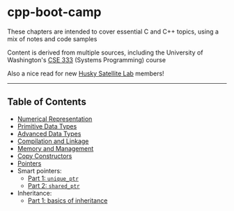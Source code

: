 # cpp-boot-camp

These chapters are intended to cover essential C and C++ topics, using a mix of notes and code samples

Content is derived from multiple sources, including the University of Washington's [CSE 333](https://courses.cs.washington.edu/courses/cse333/) (Systems Programming) course

Also a nice read for new [Husky Satellite Lab](https://huskysat.org/) members!

---
## Table of Contents

- [Numerical Representation](notes/numerical-representations.md)
- [Primitive Data Types](notes/primitive-data-types.md)
- [Advanced Data Types](notes/advanced-data-types.md)
- [Compilation and Linkage](notes/compilation-and-linkage.md)
- [Memory and Management](notes/memory-and-management.md)
- [Copy Constructors](notes/cctor.md)
- [Pointers](notes/pointer-basics.md)
- Smart pointers:
    - [Part 1: `unique_ptr`](notes/smart-pointers-1.md)
    - [Part 2: `shared_ptr`](notes/smart-pointers-2.md)
- Inheritance:
    - [Part 1: basics of inheritance](notes/inheritance-1.md)

